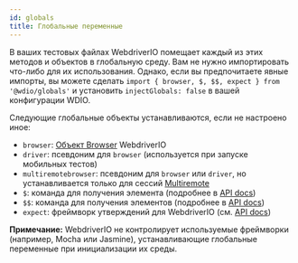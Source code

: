 ```yaml
---
id: globals
title: Глобальные переменные
---
```


В ваших тестовых файлах WebdriverIO помещает каждый из этих методов и объектов в глобальную среду. Вам не нужно импортировать что-либо для их использования. Однако, если вы предпочитаете явные импорты, вы можете сделать `import { browser, $, $$, expect } from '@wdio/globals'` и установить `injectGlobals: false` в вашей конфигурации WDIO.

Следующие глобальные объекты устанавливаются, если не настроено иное:

- `browser`: [Объект Browser](https://webdriver.io/docs/api/browser) WebdriverIO
- `driver`: псевдоним для `browser` (используется при запуске мобильных тестов)
- `multiremotebrowser`: псевдоним для `browser` или `driver`, но устанавливается только для сессий [Multiremote](/docs/multiremote)
- `$`: команда для получения элемента (подробнее в [API docs](/docs/api/browser/$))
- `$$`: команда для получения элементов (подробнее в [API docs](/docs/api/browser/$$))
- `expect`: фреймворк утверждений для WebdriverIO (см. [API docs](/docs/api/expect-webdriverio))

__Примечание:__ WebdriverIO не контролирует используемые фреймворки (например, Mocha или Jasmine), устанавливающие глобальные переменные при инициализации их среды.